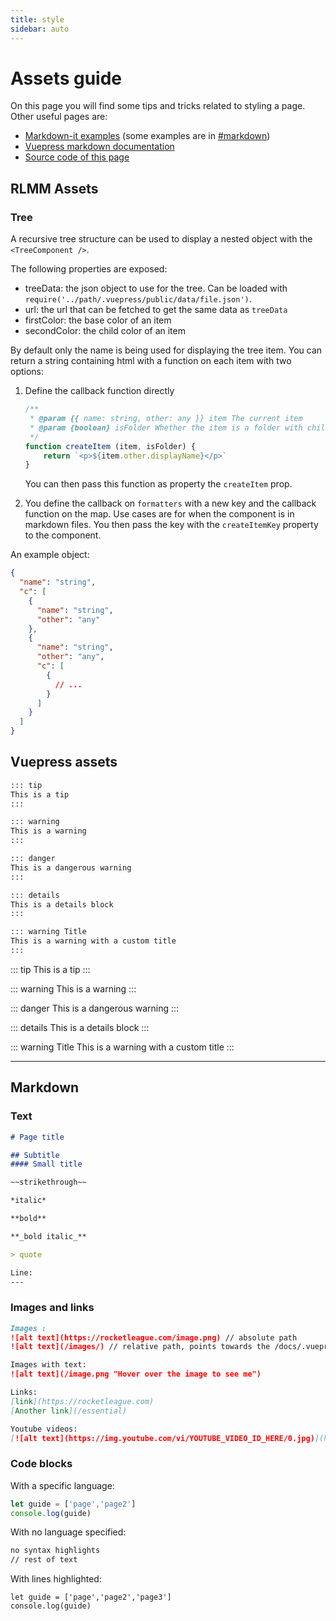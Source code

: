 ```yaml
---
title: style
sidebar: auto
---
```

# Assets guide

On this page you will find some tips and tricks related to styling a page. Other useful pages are:

- [Markdown-it examples](https://markdown-it.github.io/) (some examples are in [#markdown](#markdown))
- [Vuepress markdown documentation](https://vuepress.vuejs.org/guide/markdown.html)
- [Source code of this page](https://github.com/RocketLeagueMapmaking/RL-docs/blob/master/docs/assets.md)

## RLMM Assets

### Tree

A recursive tree structure can be used to display a nested object with the `<TreeComponent />`.

The following properties are exposed:

- treeData: the json object to use for the tree. Can be loaded with `require('../path/.vuepress/public/data/file.json')`.
- url: the url that can be fetched to get the same data as `treeData`
- firstColor: the base color of an item
- secondColor: the child color of an item

By default only the name is being used for displaying the tree item.
You can return a string containing html with a function on each item with two options:

1. Define the callback function directly

   ```js
   /**
    * @param {{ name: string, other: any }} item The current item
    * @param {boolean} isFolder Whether the item is a folder with children
    */
   function createItem (item, isFolder) {
       return `<p>${item.other.displayName}</p>`
   }
   ```

   You can then pass this function as property the `createItem` prop.

2. You define the callback on `formatters` with a new key and the callback function on the map. Use cases are for when the component is in markdown files. You then pass the key with the `createItemKey` property to the component.

An example object:

```json
{
  "name": "string",
  "c": [
    {
      "name": "string",
      "other": "any"
    },
    {
      "name": "string",
      "other": "any",
      "c": [
        {
          // ...
        }
      ]
    }
  ]
}
```

## Vuepress assets

```md
::: tip
This is a tip
:::

::: warning
This is a warning
:::

::: danger
This is a dangerous warning
:::

::: details
This is a details block
:::

::: warning Title
This is a warning with a custom title
:::
````

::: tip
This is a tip
:::

::: warning
This is a warning
:::

::: danger
This is a dangerous warning
:::

::: details
This is a details block
:::

::: warning Title
This is a warning with a custom title
:::

---

## Markdown

### Text

```md
# Page title

## Subtitle
#### Small title
```

```md
~~strikethrough~~

*italic*

**bold**

**_bold italic_**

> quote

Line:
---

```

### Images and links

```md
Images :
![alt text](https://rocketleague.com/image.png) // absolute path
![alt text](/images/) // relative path, points towards the /docs/.vuepress/public/images/ folder

Images with text:
![alt text](/image.png "Hover over the image to see me")

Links:
[link](https://rocketleague.com)
[Another link](/essential)

Youtube videos:
[![alt text](https://img.youtube.com/vi/YOUTUBE_VIDEO_ID_HERE/0.jpg)](https://www.youtube.com/watch?v=YOUTUBE_VIDEO_ID_HERE)
```

### Code blocks

With a specific language:

```javascript
let guide = ['page','page2']
console.log(guide)
```

With no language specified:

```txt
no syntax highlights
// rest of text
```

With lines highlighted:

```javascript{1}
let guide = ['page','page2','page3']
console.log(guide)
```
